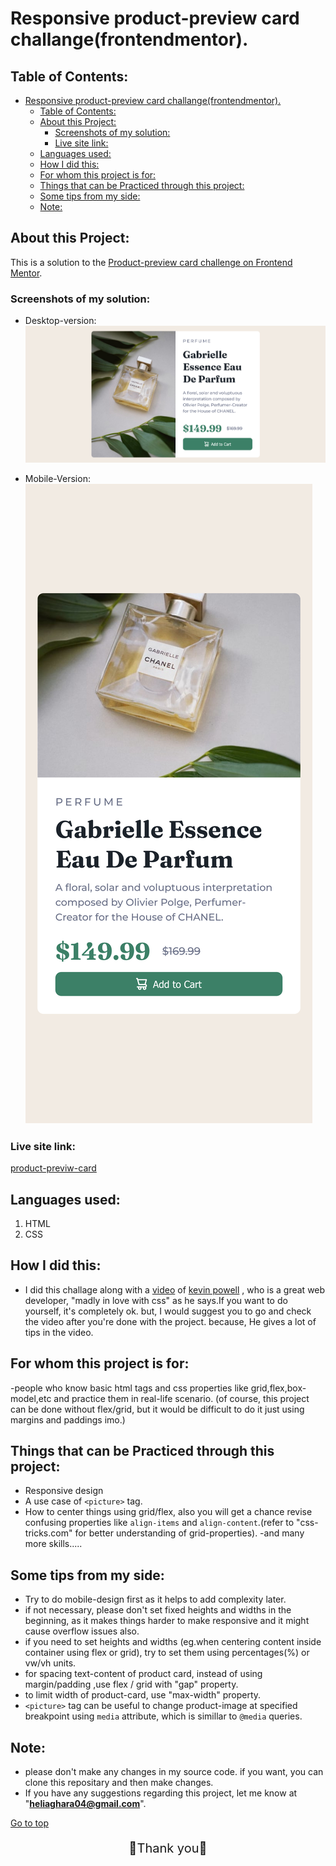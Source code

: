 # Responsive product-preview card challange(frontendmentor).
<a id="top"></a>
## Table of Contents:
- [Responsive product-preview card challange(frontendmentor).](#responsive-product-preview-card-challangefrontendmentor)
  - [Table of Contents:](#table-of-contents)
  - [About this Project:](#about-this-project)
    - [Screenshots of my solution:](#screenshots-of-my-solution)
    - [Live site link:](#live-site-link)
  - [Languages used:](#languages-used)
  - [How I did this:](#how-i-did-this)
  - [For whom this project is for:](#for-whom-this-project-is-for)
  - [Things that can be Practiced through this project:](#things-that-can-be-practiced-through-this-project)
  - [Some tips from my side:](#some-tips-from-my-side)
  - [Note:](#note)


## About this Project:
This is a solution to the [Product-preview card  challenge on Frontend Mentor](https://www.frontendmentor.io/challenges/product-preview-card-component-GO7UmttRfa).

### Screenshots of my solution:

- Desktop-version:
  ![Desktop-Version](/solution_images/solution-desktop.png)

- Mobile-Version:
  ![Mobile-Version](/solution_images/solution-mobile.png)

### Live site link:

[product-previw-card](https://eloquent-elf-886510.netlify.app/)

## Languages used:
1. HTML
2. CSS

## How I did this:
 - I did this challage along with a [video](https://youtube.com/watch?v=B2WL6KkqhLQ&si=EnSIkaIECMiOmarE) of [kevin powell](https://www.youtube.com/@KevinPowell) , who is a great web developer, "madly in love with css" as he says.If you want to do yourself, it's completely ok. but, I would suggest you to go and check the video after you're done with the project. because, He gives a lot of tips in the video.

## For whom this project is for:
-people who know basic html tags and css properties like grid,flex,box-model,etc and practice them in real-life scenario. (of course, this project can be done without flex/grid, but it would be difficult to do it just using margins and paddings imo.) 
<a id="practiced-skills"></a>
## Things that can be Practiced through this project:
- Responsive design
- A use case of `<picture>` tag.
- How to center things using grid/flex, also you will get a chance revise confusing properties like `align-items` and `align-content`.(refer to "css-tricks.com" for better understanding of grid-properties).
-and many more skills.....

## Some tips from my side:
- Try to do mobile-design first as it helps to add complexity later.
- if not necessary, please don't set fixed heights and widths in the beginning, as it makes things harder to make responsive and it might cause overflow issues also.
- if you need to set heights and widths (eg.when centering content inside container using flex or grid), try to set them using percentages(%) or vw/vh units.
- for spacing text-content of product card, instead of using margin/padding ,use flex / grid with "gap" property.
- to limit width of product-card, use "max-width"
property.
- `<picture>` tag can be useful to change product-image at specified breakpoint using `media` attribute, which is simillar to `@media` queries.

## Note:

-  please don't make any changes in my source code. if you want, you can clone this repositary and then make changes.
- If you have any suggestions regarding this project, let me know at "**heliaghara04@gmail.com**".

[Go to top](#responsive-product-preview-card-challangefrontendmentor)

<p style="text-align:center; font-size:20px">🙏Thank you🙏</p>





